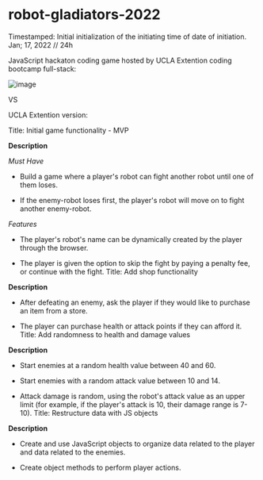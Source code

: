 # robot-gladiators-2022
Timestamped:
Initial initialization of the initiating time of date of initiation.
Jan; 17, 2022 // 24h

JavaScript hackaton coding game hosted by UCLA Extention coding bootcamp full-stack:


![image](https://user-images.githubusercontent.com/67552318/149863492-656dc31e-a619-426f-99b0-7902616fa0a5.png)

VS

UCLA Extention version:

Title: Initial game functionality - MVP

**Description**

_Must Have_

- Build a game where a player's robot can fight another robot until one of them loses.

- If the enemy-robot loses first, the player's robot will move on to fight another enemy-robot.

_Features_

- The player's robot's name can be dynamically created by the player through the browser.

- The player is given the option to skip the fight by paying a penalty fee, or continue with the fight.
Title: Add shop functionality

**Description**

- After defeating an enemy, ask the player if they would like to purchase an item from a store.

- The player can purchase health or attack points if they can afford it.
Title: Add randomness to health and damage values

**Description**

- Start enemies at a random health value between 40 and 60.

- Start enemies with a random attack value between 10 and 14.

- Attack damage is random, using the robot's attack value as an upper limit (for example, if the player's attack is 10, their damage range is 7-10).
Title: Restructure data with JS objects

**Description**

- Create and use JavaScript objects to organize data related to the player and data related to the enemies.

- Create object methods to perform player actions.
